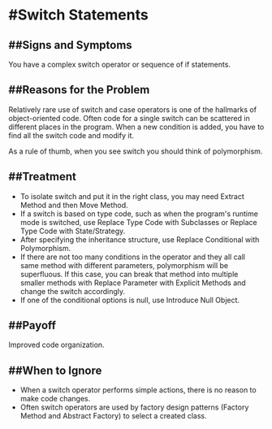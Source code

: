 #Switch Statements
==================

##Signs and Symptoms
--------------------

You have a complex switch operator or sequence of if statements.

##Reasons for the Problem
-------------------------

Relatively rare use of switch and case operators is one of the hallmarks of object-oriented code. Often code for a single switch can be scattered in different places in the program. When a new condition is added, you have to find all the switch code and modify it.

As a rule of thumb, when you see switch you should think of polymorphism.

##Treatment
-----------

- To isolate switch and put it in the right class, you may need Extract Method and then Move Method.
- If a switch is based on type code, such as when the program's runtime mode is switched, use Replace Type Code with Subclasses or Replace Type Code with State/Strategy.
- After specifying the inheritance structure, use Replace Conditional with Polymorphism.
- If there are not too many conditions in the operator and they all call same method with different parameters, polymorphism will be superfluous. If this case, you can break that method into multiple smaller methods with Replace Parameter with Explicit Methods and change the switch accordingly.
- If one of the conditional options is null, use Introduce Null Object.

##Payoff
--------

Improved code organization.

##When to Ignore
----------------

- When a switch operator performs simple actions, there is no reason to make code changes.
- Often switch operators are used by factory design patterns (Factory Method and Abstract Factory) to select a created class.
